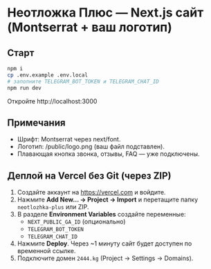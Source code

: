 # Неотложка Плюс — Next.js сайт (Montserrat + ваш логотип)

## Старт
```bash
npm i
cp .env.example .env.local
# заполните TELEGRAM_BOT_TOKEN и TELEGRAM_CHAT_ID
npm run dev
```
Откройте http://localhost:3000

## Примечания
- Шрифт: Montserrat через next/font.
- Логотип: /public/logo.png (ваш файл подставлен).
- Плавающая кнопка звонка, отзывы, FAQ — уже подключены.


## Деплой на Vercel без Git (через ZIP)
1) Создайте аккаунт на https://vercel.com и войдите.
2) Нажмите **Add New… → Project → Import** и перетащите папку `neotlozhka-plus` или ZIP.
3) В разделе **Environment Variables** создайте переменные:
   - `NEXT_PUBLIC_GA_ID` (опционально)
   - `TELEGRAM_BOT_TOKEN`
   - `TELEGRAM_CHAT_ID`
4) Нажмите **Deploy**. Через ~1 минуту сайт будет доступен по временной ссылке.
5) Подключите домен `2444.kg` (Project → Settings → Domains).
